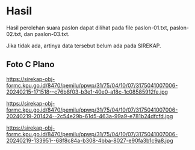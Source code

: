 # Hasil

Hasil perolehan suara paslon dapat dilihat pada file paslon-01.txt, paslon-02.txt, dan paslon-03.txt.

Jika tidak ada, artinya data tersebut belum ada pada SIREKAP.

## Foto C Plano

https://sirekap-obj-formc.kpu.go.id/8470/pemilu/ppwp/31/75/04/10/07/3175041007006-20240215-171518--c76b8f03-b3e1-40e0-a18c-1c08585912fe.jpg

https://sirekap-obj-formc.kpu.go.id/8470/pemilu/ppwp/31/75/04/10/07/3175041007006-20240219-201424--2c54e29b-61d5-463a-99a9-e781b24dfcfd.jpg

https://sirekap-obj-formc.kpu.go.id/8470/pemilu/ppwp/31/75/04/10/07/3175041007006-20240219-133951--68f8c84a-b308-4bba-8027-e90fa3b1c9a8.jpg
